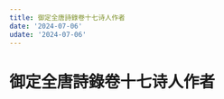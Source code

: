 ```yaml
---
title: 御定全唐詩錄卷十七诗人作者
date: '2024-07-06'
udate: '2024-07-06'
---
```

# 御定全唐詩錄卷十七诗人作者

<AuthorPage :authorMap="authorMap" :chapternum="17" />

<script setup>
const chapter = '卷十七';
import authorMap from '/data/qtsl/卷十七/author.json'
</script>
